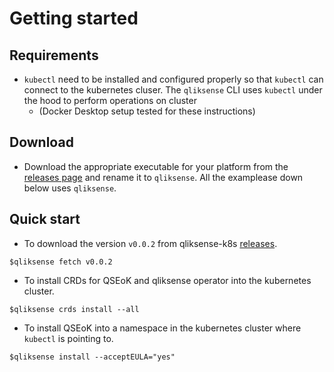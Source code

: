 # Getting started

## Requirements

- `kubectl` need to be installed and configured properly so that `kubectl` can connect to the kubernetes cluser. The `qliksense` CLI uses `kubectl` under the hood to perform operations on cluster
  - (Docker Desktop setup tested for these instructions)

## Download

- Download the appropriate executable for your platform from the [releases page](https://github.com/qlik-oss/sense-installer/releases) and rename it to `qliksense`. All the examplease down below uses `qliksense`.

## Quick start

- To download the version `v0.0.2` from qliksense-k8s [releases](https://github.com/qlik-oss/qliksense-k8s/releases).

```shell
$qliksense fetch v0.0.2
```

- To install CRDs for QSEoK and qliksense operator into the kubernetes cluster.

```shell
$qliksense crds install --all
```

- To install QSEoK into a namespace in the kubernetes cluster where `kubectl` is pointing to.

```shell
$qliksense install --acceptEULA="yes"
```
